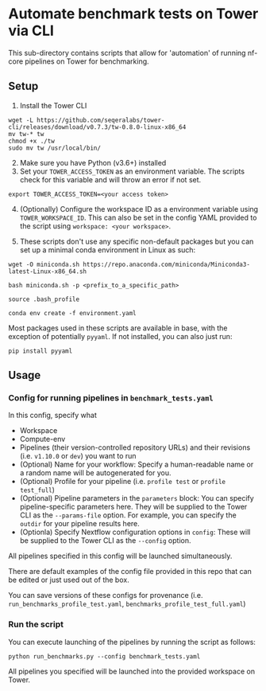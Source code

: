 # Automate benchmark tests on Tower via CLI

This sub-directory contains scripts that allow for 'automation' of running nf-core pipelines on Tower for benchmarking.

## Setup
1. Install the Tower CLI
```
wget -L https://github.com/seqeralabs/tower-cli/releases/download/v0.7.3/tw-0.8.0-linux-x86_64
mv tw-* tw
chmod +x ./tw
sudo mv tw /usr/local/bin/
```

2. Make sure you have Python (v3.6+) installed
3. Set your `TOWER_ACCESS_TOKEN` as an environment variable. The scripts check for this variable and will throw an error if not set.
```
export TOWER_ACCESS_TOKEN=<your access token>
```
4. (Optionally) Configure the workspace ID as a environment variable using `TOWER_WORKSPACE_ID`. This can also be set in the config YAML provided to the script using `workspace: <your workspace>`.

5. These scripts don't use any specific non-default packages but you can set up a minimal conda environment in Linux as such:
```
wget -O miniconda.sh https://repo.anaconda.com/miniconda/Miniconda3-latest-Linux-x86_64.sh

bash miniconda.sh -p <prefix_to_a_specific_path> 

source .bash_profile

conda env create -f environment.yaml
```

Most packages used in these scripts are available in base, with the exception of potentially `pyyaml`. If not installed, you can also just run:
```
pip install pyyaml
```

## Usage

### Config for running pipelines in `benchmark_tests.yaml`
In this config, specify what
 - Workspace
 - Compute-env
 - Pipelines (their version-controlled repository URLs) and their revisions (i.e. `v1.10.0` or `dev`) you want to run
 - (Optional) Name for your workflow: Specify a human-readable name or a random name will be autogenerated for you.
 - (Optional) Profile for your pipeline (i.e. `profile test` or `profile test_full`)
 - (Optional) Pipeline parameters in the `parameters` block: You can specify pipeline-specific parameters here. They will be supplied to the Tower CLI as the `--params-file` option. For example, you can specify the `outdir` for your pipeline results here.
 - (Optionla) Specify Nextflow configuration options in `config`: These will be supplied to the Tower CLI as the `--config` option.

All pipelines specified in this config will be launched simultaneously. 

There are default examples of the config file provided in this repo that can be edited or just used out of the box.

You can save versions of these configs for provenance (i.e. `run_benchmarks_profile_test.yaml`, `benchmarks_profile_test_full.yaml`)

### Run the script
You can execute launching of the pipelines by running the script as follows:
```
python run_benchmarks.py --config benchmark_tests.yaml
```

All pipelines you specified will be launched into the provided workspace on Tower.
